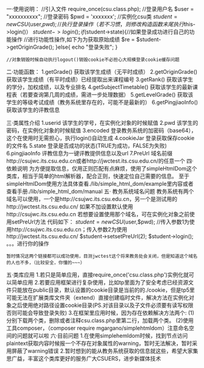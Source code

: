 一·使用说明：
	//引入文件
	require_once(csu.class.php);
	//登录用户名
	$user = "xxxxxxxxxx";
	//登录密码
	$pwd = 'xxxxxxx';
	//实例化csu类
	$student = new CSU($user,$pwd);
	//执行登录操作（若不习惯，则修改构造函数末尾执行$this->login()）
	$student->login();
	if($student->state){//如果登录成功进行自己的功能操作
		//进行功能性操作,如下为为获取原始成绩
		$re = $student->getOriginGrade();
	}else{
		echo "登录失败";
	}
	
	//对象销毁时候自动执行logout()销毁cookie不必担心大规模登录cookie缓存问题

二·功能函数：
	1.getGrade()
		获取该学生成绩（无平时成绩）
	2.getOriginGrade()
		获取该学生成绩（有平时成绩）已经提取出来课程编号
	3.getRank()
		获取该学生的学分，加权成绩，以及专业排名
	4.getSubjectTimetable()
		获取该学生的最新课程表（若要查询第几周的成绩，需进一步处理数据）
	5.getLevelGrade()
		获取该学生的等级考试成绩（教务系统里存在的，可能不是最新的）
	6.getPingjiaoInfo()
		获取该学生的评教信息

三·类属性介绍
	1.userid
		该学生的学号，在实例化对象的时候赋值
	2.pwd
		该学生的密码，在实例化对象的时候赋值
	3.encoded
		登录教务系统的加密码（base64），这个在使用时无需担心，执行login()自动生成
	4.cookieJar
		登录获取保存cookie的文件名
	5.state
		登录是否成功的状态(TRUE为成功，FALSE为失败)
	6.pingjiaoInfo
		评教信息为一键评教提供信息以及url
	7.PreUrl
		域名前缀http://csujwc.its.csu.edu.cn或者http://jwctest.its.csu.edu.cn/的任意一个
四·依赖说明
	为方便提取信息，仅用正则匹配有点麻烦，使用了simpleHtmlDom这个类库，相当于简单的html解析器，配合正则，快速定位自己需要的信息。
	至于simpleHtmlDom使用方法具体查看./lib/simple_html_dom/example里内容或者查看手册./lib/simple_html_dom/manual
五· 教务系统域名问题
	教务系统有两个域名可以使用，一个是http://csujwc.its.csu.edu.cn，另一个是测试用的http://jwctest.its.csu.edu.cn/
	如果不加设置默认使用http://csujwc.its.csu.edu.cn
	若想要设置使用那个域名，可在实例化对象之前使用setPreUrl方法
	代码如下：
	$student = new CSU($user,$pwd);
	//传入参数1为使用http://csujwc.its.csu.edu.cn；传入参数2为使用http://jwctest.its.csu.edu.cn/
	$student->setsetPreUrl(2);
	$student->login();
	。。。进行你的操作

	暂时情况这两个链接都可以成功使用，目测jwctest这个将来教务处会关闭，但是知道这个域名的人也不多，（比较安全，你懂的~~~）

五·类库应用
	1.若只是简单应用，直接require_once('csu.class.php')实例化就可以简单应用
	2.若要应用框架进行复杂使用，比如tp里面为了安全考虑已经资源文件只能放在public目录，默认设置的cookie目录是当前的的./cookie，但是tp5里可能无法在扩展类库文件夹（extend）直接创建临时文件，解决方法在实例化对象之后使用绝对路径设置cookie目录(PS.对该目录以及子文件必须要有读写权限否则可能会导致登录失败)
	3.在框架里应用时候，因为存在依赖解决方法两个:
		(1)分别下载两个类，删除或者注释csu.class.php里第二行，加载两个类。
		(2)使用工具composer，（composer require mgargano/simplehtmldom）注意命名空间的问题就可以啦
六·目前问题
	1.在使用simplehemldom时候，找到节点访问plaintext获取内容时候报一个不存在对象属性的warning，暂时无法解决，暂时采用屏蔽了warning错误
	2.暂时想到的能从教务系统获取的信息就这些，希望大家集思广益，丰富这个类库更好的服务广大CSUERS，进步新媒体技术
